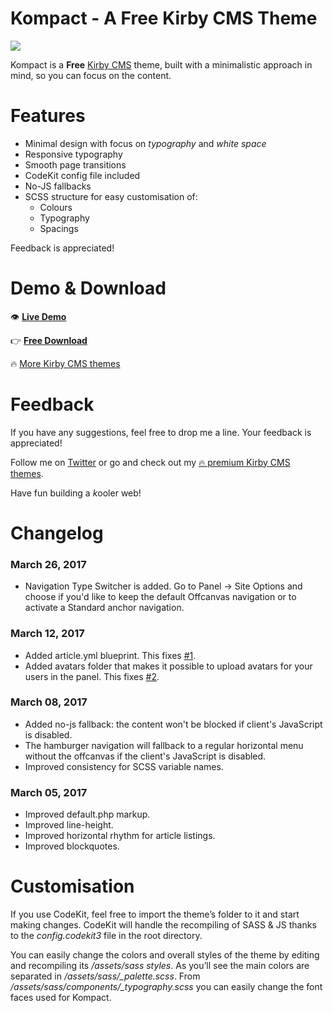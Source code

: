 # Kompact - A Free Kirby CMS Theme

![](http://themes.yordanoff.net/kompact/kompact-00.gif)

Kompact is a **Free** [Kirby CMS](http://getkirby.com) theme, built with a minimalistic approach in mind, so you can focus on the content.

# Features
* Minimal design with focus on *typography* and *white space*
* Responsive typography
* Smooth page transitions
* CodeKit config file included
* No-JS fallbacks
* SCSS structure for easy customisation of:
	* Colours
	* Typography
	* Spacings

Feedback is appreciated!

# Demo & Download
👁 **[Live Demo](http://themes.yordanoff.net/kompact)**

👉 **[Free Download](https://github.com/yordanoff/kompact/archive/master.zip)**

🔥 [More Kirby CMS themes](http://themes.yordanoff.net)

# Feedback

If you have any suggestions, feel free to drop me a line. Your feedback is appreciated!

Follow me on [Twitter](http://twitter.com/yordanoff) or go and check out my [🔥 premium Kirby CMS themes](http://themes.yordanoff.net).

Have fun building a *k*ooler web!

# Changelog

### March 26, 2017
* Navigation Type Switcher is added. Go to Panel -> Site Options and choose if you'd like to keep the default Offcanvas navigation or to activate a Standard anchor navigation.

### March 12, 2017
* Added article.yml blueprint. This fixes [#1](/../../issues/1).
* Added avatars folder that makes it possible to upload avatars for your users in the panel. This fixes [#2](/../../issues/2).

### March 08, 2017
* Added no-js fallback: the content won't be blocked if client's JavaScript is disabled.
* The hamburger navigation will fallback to a regular horizontal menu without the offcanvas if the client's JavaScript is disabled.
* Improved consistency for SCSS variable names.

### March 05, 2017
* Improved default.php markup.
* Improved line-height.
* Improved horizontal rhythm for article listings.
* Improved blockquotes.

# Customisation
If you use CodeKit, feel free to import the theme’s folder to it and start making changes. CodeKit will handle the recompiling of SASS & JS thanks to the *config.codekit3* file in the root directory.

You can easily change the colors and overall styles of the theme by editing and recompiling its */assets/sass styles*. As you’ll see the main colors are separated in */assets/sass/_palette.scss*. From */assets/sass/components/_typography.scss* you can easily change the font faces used for Kompact.
